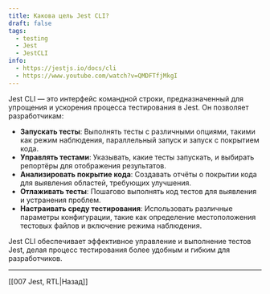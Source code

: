 ```yaml
---
title: Какова цель Jest CLI?
draft: false
tags:
  - testing
  - Jest
  - JestCLI
info:
  - https://jestjs.io/docs/cli
  - https://www.youtube.com/watch?v=QMDFTfjMkgI
---
```

Jest CLI — это интерфейс командной строки, предназначенный для упрощения и ускорения процесса тестирования в Jest. Он позволяет разработчикам:

- **Запускать тесты**: Выполнять тесты с различными опциями, такими как режим наблюдения, параллельный запуск и запуск с покрытием кода.
- **Управлять тестами**: Указывать, какие тесты запускать, и выбирать репортёры для отображения результатов.
- **Анализировать покрытие кода**: Создавать отчёты о покрытии кода для выявления областей, требующих улучшения.
- **Отлаживать тесты**: Пошагово выполнять код тестов для выявления и устранения проблем.
- **Настраивать среду тестирования**: Использовать различные параметры конфигурации, такие как определение местоположения тестовых файлов и включение режима наблюдения.

Jest CLI обеспечивает эффективное управление и выполнение тестов Jest, делая процесс тестирования более удобным и гибким для разработчиков.

____

[[007 Jest, RTL|Назад]]